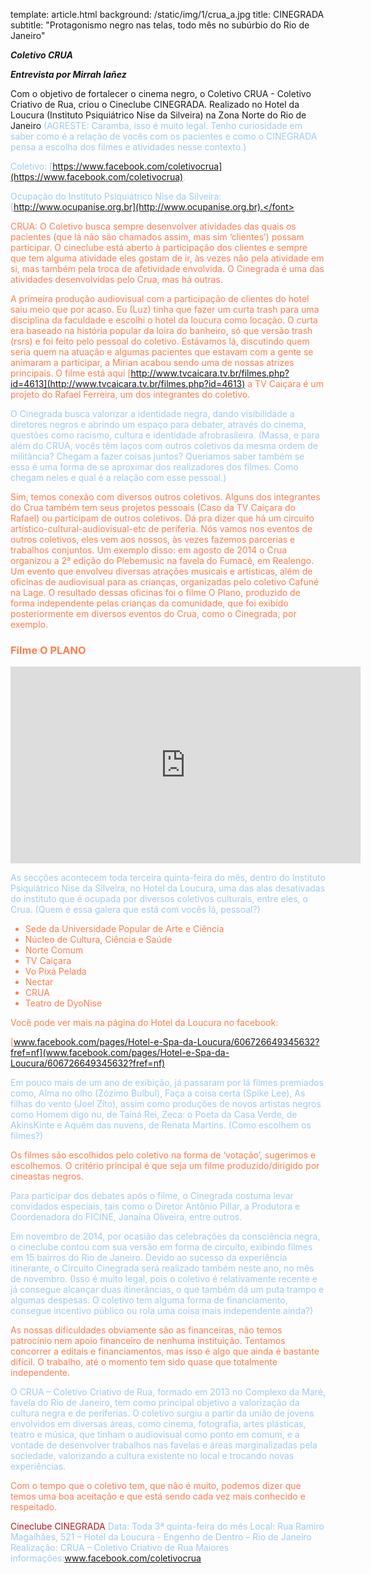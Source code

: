 template: article.html
background: /static/img/1/crua_a.jpg
title: CINEGRADA
subtitle: "Protagonismo negro nas telas, todo mês no subúrbio do Rio de Janeiro"

___Coletivo CRUA___

___Entrevista por Mirrah Iañez___

Com o objetivo de fortalecer o cinema negro, o Coletivo CRUA - Coletivo Criativo de Rua, criou o Cineclube CINEGRADA. Realizado no Hotel da Loucura (Instituto Psiquiátrico Nise da Silveira) na Zona Norte do Rio de Janeiro <font color="#a1caf1">(AGRESTE: Caramba, isso é muito legal. Tenho curiosidade em saber como é a relação de vocês com os pacientes e como o CINEGRADA pensa a escolha dos filmes e atividades nesse contexto.)

Coletivo: [https://www.facebook.com/coletivocrua](https://www.facebook.com/coletivocrua).

Ocupação do Instituto Psiquiátrico Nise da Silveira: [http://www.ocupanise.org.br](http://www.ocupanise.org.br).</font>

<font color="#ff7f50">CRUA: O Coletivo busca sempre desenvolver atividades das quais os pacientes (que lá não são chamados assim, mas sim ‘clientes’) possam participar. O cineclube está aberto à participação dos clientes e sempre que tem alguma atividade eles gostam de ir, às vezes não pela atividade em si, mas também pela troca de afetividade envolvida. O Cinegrada é uma das atividades desenvolvidas pelo Crua, mas há outras. 

A primeira produção audiovisual com a participação de clientes do hotel saiu meio que por acaso. Eu (Luz) tinha que fazer um curta trash para uma disciplina da faculdade e escolhi o hotel da loucura como locação. O curta era baseado na história popular da loira do banheiro, só que versão trash (rsrs) e foi feito pelo pessoal do coletivo. Estávamos lá, discutindo quem seria quem na atuação e algumas pacientes que estavam com a gente se animaram a participar, a Mirian acabou sendo uma de nossas atrizes principais. O filme está aqui [http://www.tvcaicara.tv.br/filmes.php?id=4613](http://www.tvcaicara.tv.br/filmes.php?id=4613) a TV Caiçara é um projeto do Rafael Ferreira, um dos integrantes do coletivo.</font>

O Cinegrada busca valorizar a identidade negra, dando visibilidade a diretores negros e abrindo um espaço para debater, através do cinema, questões como racismo, cultura e identidade afrobrasileira. <font color="#a1caf1">(Massa, e para além do CRUA, vocês têm laços com outros coletivos da mesma ordem de militância? Chegam a fazer coisas juntos? Queriamos saber também se essa é uma forma de se aproximar dos realizadores dos filmes. Como chegam neles e qual é a relação com esse pessoal.)</font>

<font color="#ff7f50">Sim, temos conexão com diversos outros coletivos. Alguns dos integrantes do Crua também tem seus projetos pessoais (Caso da TV Caiçara do Rafael) ou participam de outros coletivos. Dá pra dizer que há um circuito artístico-cultural-audiovisual-etc de periferia. Nós vamos nos eventos de outros coletivos, eles vem aos nossos, às vezes fazemos parcerias e trabalhos conjuntos. Um exemplo disso: em agosto de 2014 o Crua organizou  a 2ª edição do Plebemusic na favela do Fumacê, em Realengo. Um evento que envolveu diversas atrações musicais e artísticas, além de oficinas de audiovisual para as crianças, organizadas pelo coletivo Cafuné na Lage. O resultado dessas oficinas foi o filme O Plano, produzido de forma independente pelas crianças da comunidade, que foi exibido posteriormente em diversos eventos do Crua, como o Cinegrada, por exemplo.

### Filme O PLANO
<iframe width="560" height="315" src="https://www.youtube.com/embed/9Z60hhg3U6w" frameborder="0" allowfullscreen></iframe>
</font>

As secções acontecem toda terceira quinta-feira do mês, dentro do Instituto Psiquiátrico Nise da Silveira, no Hotel da Loucura, uma das alas desativadas do instituto que é ocupada por diversos coletivos culturais, entre eles, o Crua. <font color="#a1caf1">(Quem é essa galera que está com vocês lá, pessoal?)</font>

<font color="#ff7f50">

 * Sede da Universidade Popular de Arte e Ciência
 * Núcleo de Cultura, Ciência e Saúde 
 * Norte Comum
 * TV Caiçara
 * Vo Pixá Pelada
 * Nectar
 * CRUA
 * Teatro de DyoNise

Você pode ver mais na página do Hotel da Loucura no facebook:

[www.facebook.com/pages/Hotel-e-Spa-da-Loucura/606726649345632?fref=nf](www.facebook.com/pages/Hotel-e-Spa-da-Loucura/606726649345632?fref=nf)</font>

Em pouco mais de um ano de exibição, já passaram por lá filmes premiados como, Alma no olho (Zózimo Bulbul), Faça a coisa certa (Spike Lee), As filhas do vento (Joel Zito), assim como produções de novos artistas negros como Homem digo nu, de Tainá Rei, Zeca: o Poeta da Casa Verde, de AkinsKinte e Aquém das nuvens, de Renata Martins. <font color="#a1caf1">(Como escolhem os filmes?)</font>

<font color="#ff7f50">Os filmes são escolhidos pelo coletivo na forma de ‘votação’, sugerimos e escolhemos. O critério principal é que seja um filme produzido/dirigido por cineastas negros.</font>

Para participar dos debates após o filme, o Cinegrada costuma levar convidados especiais, tais como o Diretor Antônio Pillar, a Produtora e Coordenadora do FICINE, Janaína Oliveira, entre outros. 

Em novembro de 2014, por ocasião das celebrações da consciência negra, o cineclube contou com sua versão em forma de circuito, exibindo filmes em 15 bairros do Rio de Janeiro. Devido ao sucesso da experiência itinerante, o Circuito Cinegrada será realizado também neste ano, no mês de novembro. <font color="#a1caf1">(Isso é muito legal, pois o coletivo é relativamente recente e já consegue alcançar duas itinerâncias, o que também dá um puta trampo e algumas despesas. O coletivo tem alguma forma de financiamento, consegue incentivo público ou rola uma coisa mais independente ainda?)</font>

<font color="#ff7f50">As nossas dificuldades obviamente são as financeiras, não temos patrocínio nem apoio financeiro de nenhuma instituição. Tentamos concorrer a editais e financiamentos, mas isso é algo que ainda é bastante difícil. O trabalho, até o momento tem sido quase que totalmente independente. </font>

O CRUA – Coletivo Criativo de Rua, formado em 2013 no Complexo da Maré, favela do Rio de Janeiro, tem como principal objetivo a valorização da cultura negra e de periferias. O coletivo surgiu a partir da união de jovens envolvidos em diversas áreas, como cinema, fotografia, artes plásticas, teatro e música, que tinham o audiovisual como ponto em comum, e a vontade de desenvolver trabalhos nas favelas e áreas marginalizadas pela sociedade, valorizando a cultura existente no local e trocando novas experiências.

<font color="#ff7f50">Com o tempo que o coletivo tem, que não é muito, podemos dizer que temos uma boa aceitação e que está sendo cada vez mais conhecido e respeitado.</font>

<font color="#b31b1b">Cineclube CINEGRADA</font>
Data: Toda 3ª quinta-feira do mês
Local: Rua Ramiro Magalhães, 521 – Hotel da Loucura - Engenho de Dentro – Rio de Janeiro
Realização: CRUA – Coletivo Criativo de Rua
Maiores informações:www.facebook.com/coletivocrua
